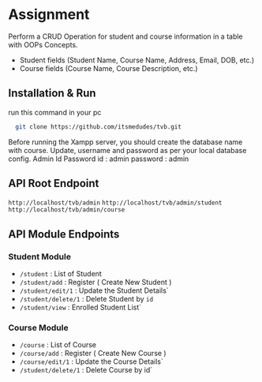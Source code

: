 # Assignment

Perform a CRUD Operation for student and course information in a table with OOPs Concepts.
*	Student fields (Student Name, Course Name, Address, Email, DOB, etc.)
*	Course fields (Course Name, Course Description, etc.)


## Installation & Run

run this command in your pc
```bash
  git clone https://github.com/itsmedudes/tvb.git
```

Before running the Xampp server, you should create the database name with course.
Update, username and password as per your local database config.
Admin Id Password
id : admin
password : admin

## API Root Endpoint

`http://localhost/tvb/admin`
`http://localhost/tvb/admin/student`
`http://localhost/tvb/admin/course`




## API Module Endpoints

### Student Module


* `/student` : List of Student 
* `/student/add` : Register ( Create New Student ) 
* `/student/edit/1` : Update the Student Details`
* `/student/delete/1` : Delete Student by `id`
* `/student/view` : Enrolled Student List`




### Course Module
* `/course` : List of Course
* `/course/add` : Register ( Create New Course ) 
* `/course/edit/1` : Update the Course Details`
* `/student/delete/1` : Delete Course by id`



